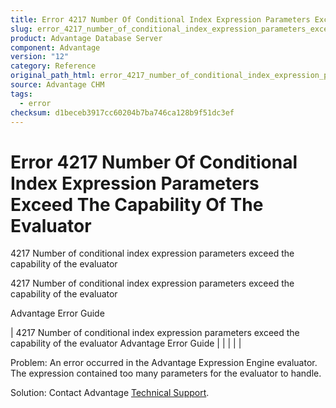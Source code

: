 ```yaml
---
title: Error 4217 Number Of Conditional Index Expression Parameters Exceed The Capability Of The Evaluator
slug: error_4217_number_of_conditional_index_expression_parameters_exceed_the_capability_of_the_evaluator
product: Advantage Database Server
component: Advantage
version: "12"
category: Reference
original_path_html: error_4217_number_of_conditional_index_expression_parameters_exceed_the_capability_of_the_evaluator.htm
source: Advantage CHM
tags:
  - error
checksum: d1beceb3917cc60204b7ba746ca128b9f51dc3ef
---
```


# Error 4217 Number Of Conditional Index Expression Parameters Exceed The Capability Of The Evaluator

4217 Number of conditional index expression parameters exceed the capability of the evaluator

4217 Number of conditional index expression parameters exceed the capability of the evaluator

Advantage Error Guide

| 4217 Number of conditional index expression parameters exceed the capability of the evaluator  Advantage Error Guide |  |  |  |  |

Problem: An error occurred in the Advantage Expression Engine evaluator. The expression contained too many parameters for the evaluator to handle.

Solution: Contact Advantage [Technical Support](master_technical_support_u_s__and_canada.md).
